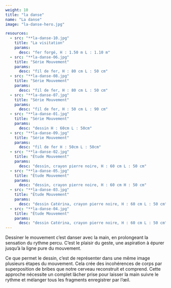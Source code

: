 ```yaml
---
weight: 10
title: "la danse"
name: "La danse"
image: "la-danse-hero.jpg"

resources:
  - src: "**la-danse-10.jpg"
    title: "La visitation"
    params:
      desc: "fer forgé, H : 1.50 m L : 1.10 m"
  - src: "**la-danse-06.jpg"
    title: "Série Mouvement"
    params:
      desc: "fil de fer, H : 80 cm L : 50 cm"
  - src: "**la-danse-08.jpg"
    title: "Série Mouvement"
    params:
      desc: "fil de fer, H : 80 cm L : 50 cm"
  - src: "**la-danse-07.jpg"
    title: "Série Mouvement"
    params:
      desc: "fil de fer, H : 50 cm L : 90 cm"
  - src: "**la-danse-01.jpg"
    title: "Série Mouvement"
    params:
      desc: "dessin H : 60cm L : 50cm"
  - src: "**la-danse-09.jpg"
    title: "Série Mouvement"
    params:
      desc: "fil de fer H : 50cm L : 50cm"
  - src: "**la-danse-02.jpg"
    title: "Étude Mouvement"
    params:
      desc: "dessin, crayon pierre noire, H : 60 cm L : 50 cm"
  - src: "**la-danse-05.jpg"
    title: "Étude Mouvement"
    params:
      desc: "dessin, crayon pierre noire, H : 60 cm H : 50 cm"
  - src: "**la-danse-03.jpg"
    title: "Étude Mouvement"
    params:
      desc: "dessin Catérina, crayon pierre noire, H : 60 cm L : 50 cm"
  - src: "**la-danse-04.jpg"
    title: "Étude Mouvement"
    params:
      desc: "dessin Catérina, crayon pierre noire, H : 60 cm L : 50 cm"
---
```


Dessiner le mouvement c’est danser avec la main, en prolongeant la sensation du rythme percu. C’est le plaisir du geste, une aspiration à épurer jusqu’à la ligne pure du mouvement.

Ce que permet le dessin, c’est de représenter
dans une même image plusieurs étapes du mouvement. Cela crée des incohérences de corps par superposition de bribes que notre cerveau reconstruit et comprend. Cette approche nécessite un complet lâcher prise pour laisser la main suivre le rythme et mélanger tous les fragments enregistrer par l’œil.
